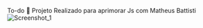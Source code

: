 
To-do 💟
Projeto Realizado para aprimorar Js com Matheus Battisti
![Screenshot_1](https://user-images.githubusercontent.com/82065654/211898319-b66bc7fb-abda-410a-98b3-01d6d104e6d3.png)
